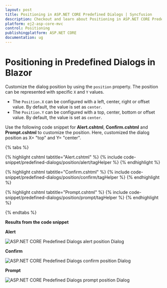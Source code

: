 ```yaml
---
layout: post
title: Positioning in ASP.NET CORE Predefined Dialogs | Syncfusion
description: Checkout and learn about Positioning in ASP.NET CORE Predefined Dialogs of Syncfusion Essential JS 2 and more details.
platform: ej2-asp-core-mvc
control: Positioning
publishingplatform: ASP.NET CORE
documentation: ug
---
```


# Positioning in Predefined Dialogs in Blazor

Customize the dialog position by using the `position` property. The position can be represented with specific `X` and `Y` values.

* The `Position.X` can be configured with a left, center, right or offset value. By default, the value is set as `center`.
* The `Position.Y` can be configured with a top, center, bottom or offset value. By default, the value is set as `center`.

Use the following code snippet for **Alert.cshtml**, **Confirm.cshtml** and **Prompt.cshtml** to customize the position. Here, customized the dialog position as X= "top" and Y= "center".

{% tabs %}

{% highlight cshtml tabtitle="Alert.cshtml" %}
{% include code-snippet/predefined-dialogs/position/alert/tagHelper %}
{% endhighlight %}

{% highlight cshtml tabtitle="Confirm.cshtml" %}
{% include code-snippet/predefined-dialogs/position/confirm/tagHelper %}
{% endhighlight %}

{% highlight cshtml tabtitle="Prompt.cshtml" %}
{% include code-snippet/predefined-dialogs/position/prompt/tagHelper %}
{% endhighlight %}

{% endtabs %}

**Results from the code snippet**

**Alert**

![ASP.NET CORE Predefined Dialogs alert position Dialog](./images/alert-position.png)

**Confirm**

![ASP.NET CORE Predefined Dialogs confirm position Dialog](./images/confirm-position.png)

**Prompt**

![ASP.NET CORE Predefined Dialogs prompt position Dialog](./images/prompt-position.png)